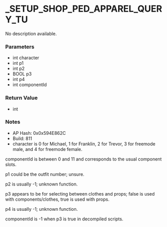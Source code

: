 # _SETUP_SHOP_PED_APPAREL_QUERY_TU

No description available.

### Parameters
* int character
* int p1
* int p2
* BOOL p3
* int p4
* int componentId

### Return Value
* int

### Notes
* AP Hash: 0x0x594E862C
* Build: 811
* character is 0 for Michael, 1 for Franklin, 2 for Trevor, 3 for freemode male, and 4 for freemode female.

componentId is between 0 and 11 and corresponds to the usual component slots.

p1 could be the outfit number; unsure.

p2 is usually -1; unknown function.

p3 appears to be for selecting between clothes and props; false is used with components/clothes, true is used with props.

p4 is usually -1; unknown function.

componentId is -1 when p3 is true in decompiled scripts.

